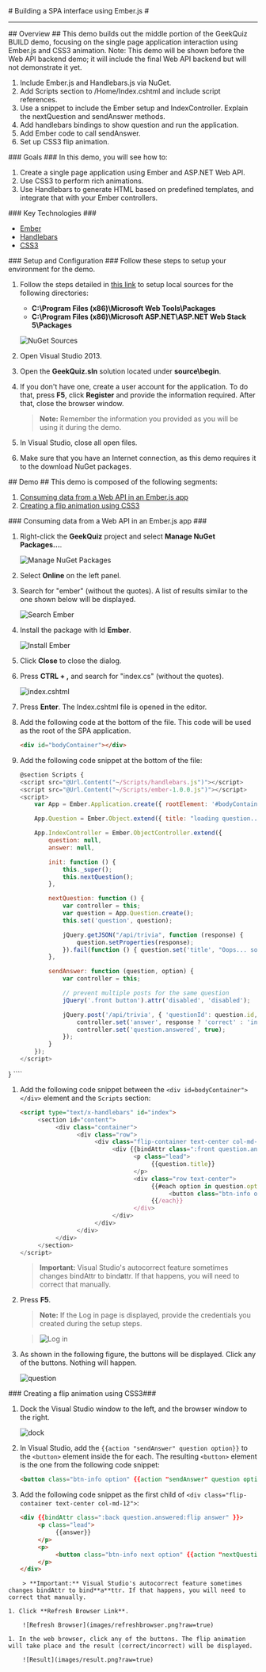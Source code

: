 ﻿<a name="title" />
# Building a SPA interface using Ember.js #

---
<a name="Overview" />
## Overview ##
This demo builds out the middle portion of the GeekQuiz BUILD demo, focusing on the single page application interaction using Ember.js and CSS3 animation. Note: This demo will be shown before the Web API backend demo; it will include the final Web API backend but will not demonstrate it yet.

1.	Include Ember.js and Handlebars.js via NuGet.
1.	Add Scripts section to /Home/Index.cshtml and include script references.
1.	Use a snippet to include the Ember setup and IndexController. Explain the nextQuestion and sendAnswer methods.
1.	Add handlebars bindings to show question and run the application.
1.	Add Ember code to call sendAnswer.
1.	Set up CSS3 flip animation. 

<a id="goals" />
### Goals ###
In this demo, you will see how to:

1. Create a single page application using Ember and ASP.NET Web API.
1. Use CSS3 to perform rich animations.
1. Use Handlebars to generate HTML based on predefined templates, and integrate that with your Ember controllers.

<a name="technologies" />
### Key Technologies ###

- [Ember](http://emberjs.com/)
- [Handlebars](http://handlebarsjs.com/)
- [CSS3](http://www.w3schools.com/css3/)

<a name="setup" />
### Setup and Configuration ###
Follow these steps to setup your environment for the demo.

1. Follow the steps detailed in [this link](http://docs.nuget.org/docs/creating-packages/hosting-your-own-nuget-feeds) to setup local sources for the following directories:

	* **C:\Program Files (x86)\Microsoft Web Tools\Packages**
	* **C:\Program Files (x86)\Microsoft ASP.NET\ASP.NET Web Stack 5\Packages**

	![NuGet Sources](Images/nuget-sources.png?raw=true)

1. Open Visual Studio 2013.
1. Open the **GeekQuiz.sln** solution located under **source\begin**.
1. If you don't have one, create a user account for the application. To do that, press **F5**, click **Register** and provide the information required. After that, close the browser window.

	> **Note:** Remember the information you provided as you will be using it during the demo.

1. In Visual Studio, close all open files.
1. Make sure that you have an Internet connection, as this demo requires it to the download NuGet packages.

<a name="Demo" />
## Demo ##
This demo is composed of the following segments:

1. [Consuming data from a Web API in an Ember.js app](#segment1)
1. [Creating a flip animation using CSS3](#segment2)

<a name="segment1" />
### Consuming data from a Web API in an Ember.js app ###

1. Right-click the **GeekQuiz** project and select **Manage NuGet Packages...**.

	![Manage NuGet Packages](images/managenugetpackages.png?raw=true)

1. Select **Online** on the left panel.
1. Search for "ember" (without the quotes). A list of results similar to the one shown below will be displayed.

	![Search Ember](images/searchember.png?raw=true)

1. Install the package with Id **Ember**.

	![Install Ember](images/installember.png?raw=true)

1. Click **Close** to close the dialog.
1. Press **CTRL + ,** and search for "index.cs" (without the quotes).

	![index.cshtml](images/indexcshtml.png?raw=true)

1. Press **Enter**. The Index.cshtml file is opened in the editor.
1. Add the following code at the bottom of the file. This code will be used as the root of the SPA application.

	<!-- mark:1 -->
	````HTML
	<div id="bodyContainer"></div>
	````

1. Add the following code snippet at the bottom of the file:

	<!-- mark:1-41 -->
	````JavaScript
	@section Scripts {
    <script src="@Url.Content("~/Scripts/handlebars.js")"></script>
    <script src="@Url.Content("~/Scripts/ember-1.0.0.js")"></script>
    <script>
        var App = Ember.Application.create({ rootElement: '#bodyContainer' });

        App.Question = Ember.Object.extend({ title: "loading question...", options: [], answered: false });

        App.IndexController = Ember.ObjectController.extend({
            question: null,
            answer: null,

            init: function () {
                this._super();
                this.nextQuestion();
            },

            nextQuestion: function () {
                var controller = this;
                var question = App.Question.create();
                this.set('question', question);

                jQuery.getJSON("/api/trivia", function (response) {
                    question.setProperties(response);
                }).fail(function () { question.set('title', "Oops... something went wrong") });
            },

            sendAnswer: function (question, option) {
                var controller = this;

                // prevent multiple posts for the same question
                jQuery('.front button').attr('disabled', 'disabled');

                jQuery.post('/api/trivia', { 'questionId': question.id, 'optionId': option.id }, function (response) {
                    controller.set('answer', response ? 'correct' : 'incorrect');
                    controller.set('question.answered', true);
                });
            }
        });
    </script>
}
	````
1. Add the following code snippet between the `<div id=bodyContainer"></div>` element and the `Scripts` section:

	<!-- mark:1-20 -->
	````HTML
	<script type="text/x-handlebars" id="index">
		 <section id="content">
			  <div class="container">
					<div class="row">
						 <div class="flip-container text-center col-md-12">
							  <div {{bindAttr class=":front question.answered:flip" }}>
									<p class="lead">
										 {{question.title}}
									</p>
									<div class="row text-center">
										 {{#each option in question.options}}
											  <button class="btn-info option">{{option.title}}</button>
										 {{/each}}
									</div>
							  </div>
						 </div>
					</div>
			  </div>
		 </section>
	</script>
	````
	> **Important:** Visual Studio's autocorrect feature sometimes changes bindAttr to bind**a**ttr. If that happens, you will need to correct that manually.

1. Press **F5**.

	> **Note:** If the Log in page is displayed, provide the credentials you created during the setup steps.
	
	> ![Log in](images/login.png?raw=true)
	
1. As shown in the following figure, the buttons will be displayed. Click any of the buttons. Nothing will happen.

	![question](images/question.png?raw=true)


<a name="segment2" />
### Creating a flip animation using CSS3###

1. Dock the Visual Studio window to the left, and the browser window to the right.

	![dock](images/dock.png?raw=true)

1. In Visual Studio, add the `{{action "sendAnswer" question option}}` to the `<button>` element inside the for each. The resulting `<button>` element is the one from the following code snippet:

	<!-- mark:1 -->
	````HTML
	<button class="btn-info option" {{action "sendAnswer" question option}}>{{option.title}}</button>
	````

1. Add the following code snippet as the first child of `<div class="flip-container text-center col-md-12">`:

	<!-- mark:1-8 -->
	````HTML
	<div {{bindAttr class=":back question.answered:flip answer" }}>
		 <p class="lead">
			  {{answer}}
		 </p>
		 <p>
			  <button class="btn-info next option" {{action "nextQuestion" option}}>Next Question</button>
		 </p>
	</div>
````
	> **Important:** Visual Studio's autocorrect feature sometimes changes bindAttr to bind**a**ttr. If that happens, you will need to correct that manually.

1. Click **Refresh Browser Link**.

	![Refresh Browser](images/refreshbrowser.png?raw=true)

1. In the web browser, click any of the buttons. The flip animation will take place and the result (correct/incorrect) will be displayed.

	![Result](images/result.png?raw=true)